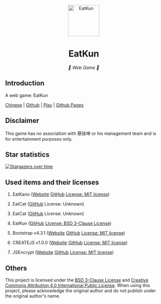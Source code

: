 <p align="center">
  <a href="https://chicxk.pages.dev/gai1/"><img src="favicon.ico" width="100" height="100" alt="EatKun"></a>
</p>
<div align="center">

# EatKun

_🦌 Web Game 🥛_

</div>


## Introduction

A web game: EatKun

[Chinese](README.md)
|
[Github](https://github.com/fgfobdpqjs)
|
[Play](https://chicxk.pages.dev/gai1/)
|
[Github Pages](https://fgfobdpqjs.github.io/EatKunGai1/)

## Disclaimer

This game has no association with 蔡徐坤 or his management team and is for entertainment purposes only.

## Star statistics

[![Stargazers over time](https://starchart.cc/fgfobdpqjs/EatKunGai1.svg?variant=adaptive)](https://starchart.cc/fgfobdpqjs/EatKunGai1)

## Used items and their licenses

1. EatKano ([Website](https://xingye.me/game/eatkano) [GitHub](https://github.com/arcxingye/EatKano) [License: MIT license](https://raw.githubusercontent.com/arcxingye/EatKano/refs/heads/main/LICENSE))

2. EatCat ([GitHub](https://github.com/122440367/eatcat) License: Unknown)

3. EatCat ([GitHub](https://github.com/Webpage-gh/eatcat) License: Unknown)

4. EatKun ([GitHub](https://github.com/fgfobdpqjs/EatKun) [License: BSD 3-Clause License](https://raw.githubusercontent.com/fgfobdpqjs/EatKun/refs/heads/main/LICENSE))

5. Bootstrap v4.3.1 ([Website](https://getbootstrap.com/) [GitHub](https://github.com/twbs/bootstrap/releases/v4.3.1) [License: MIT license](https://raw.githubusercontent.com/twbs/bootstrap/refs/heads/main/LICENSE))

6. CREATEJS v1.0.0 ([Website](http://createjs.com/) [GitHub](https://github.com/CreateJS/CreateJS) [License: MIT license](https://raw.githubusercontent.com/CreateJS/CreateJS/refs/heads/master/LICENSE))

7. JSEncrypt ([Website](https://travistidwell.com/jsencrypt) [GitHub](https://github.com/travist/jsencrypt) [License: MIT license](https://raw.githubusercontent.com/travist/jsencrypt/refs/heads/master/LICENSE.txt))

## Others

This project is licensed under the [BSD 3-Clause License](https://raw.githubusercontent.com/fgfobdpqjs/EatKun/refs/heads/main/LICENSE) and [Creative Commons Attribution 4.0 International Public License](https://raw.githubusercontent.com/fgfobdpqjs/EatKun/refs/heads/main/LICENSE-text). When using this project, please acknowledge the original author and do not publish under the original author's name.